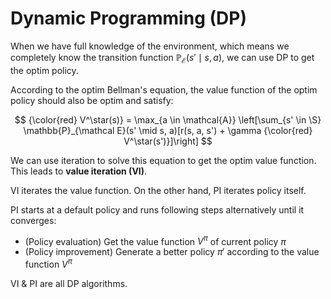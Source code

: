 # Dynamic Programming (DP)

When we have full knowledge of the environment, which means we completely know the transition function $\mathbb{P}_{\mathcal E}(s' \mid s, a)$, we can use DP to get the optim policy.

According to the optim Bellman's equation, the value function of the optim policy should also be optim and satisfy:

$$
{\color{red} V^\star(s)} = \max_{a \in \mathcal{A}} \left[\sum_{s' \in \S} \mathbb{P}_{\mathcal E}(s' \mid s, a)[r(s, a, s') + \gamma {\color{red} V^\star(s')}]\right]
$$

We can use iteration to solve this equation to get the optim value function. This leads to **value iteration (VI)**.

VI iterates the value function. On the other hand, PI iterates policy itself.

PI starts at a default policy and runs following steps alternatively until it converges:

- (Policy evaluation) Get the value function $V^\pi$ of current policy $\pi$
- (Policy improvement) Generate a better policy $\pi'$ according to the value function $V^\pi$

VI & PI are all DP algorithms.
